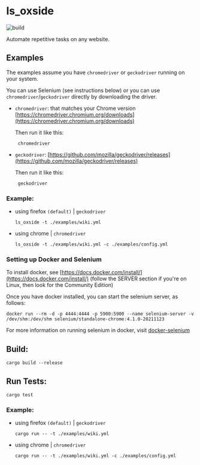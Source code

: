 # ls_oxside
![build](https://github.com/AG3NTSN0W/ls_oxide/actions/workflows/build.yml/badge.svg)

Automate repetitive tasks on any website.

## Examples

The examples assume you have `chromedriver` or `geckodriver` running on your system.

You can use Selenium (see instructions below) or you can use `chromedriver`/`geckodriver` directly by downloading the driver.
 - `chromedriver`: that matches your Chrome version <br>
    [https://chromedriver.chromium.org/downloads](https://chromedriver.chromium.org/downloads)

    Then run it like this:

        chromedriver

 - `geckodriver`: 
    [https://github.com/mozilla/geckodriver/releases](https://github.com/mozilla/geckodriver/releases)

    Then run it like this:

        geckodriver

### Example:

- using firefox `(default)` | `geckodriver`

    ```
    ls_oxside -t ./examples/wiki.yml
    ```

- using chrome | `chromedriver`

    ```
    ls_oxside -t ./examples/wiki.yml -c ./examples/config.yml
    ```


### Setting up Docker and Selenium

To install docker, see [https://docs.docker.com/install/](https://docs.docker.com/install/) (follow the SERVER section if you're on Linux, then look for the Community Edition)

Once you have docker installed, you can start the selenium server, as follows:

    docker run --rm -d -p 4444:4444 -p 5900:5900 --name selenium-server -v /dev/shm:/dev/shm selenium/standalone-chrome:4.1.0-20211123

For more information on running selenium in docker, visit
[docker-selenium](https://github.com/SeleniumHQ/docker-selenium)

## Build:

    cargo build --release

## Run Tests:

    cargo test  

### Example:

- using firefox `(default)` | `geckodriver`

    ```
    cargo run -- -t ./examples/wiki.yml
    ```

- using chrome | `chromedriver`

    ```
    cargo run -- -t ./examples/wiki.yml -c ./examples/config.yml
    ```        

